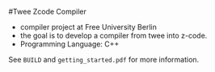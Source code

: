 #Twee Zcode Compiler
* compiler project at Free University Berlin
* the goal is to develop a compiler from twee into z-code.
* Programming Language: C++


See `BUILD` and `getting_started.pdf` for more information.
